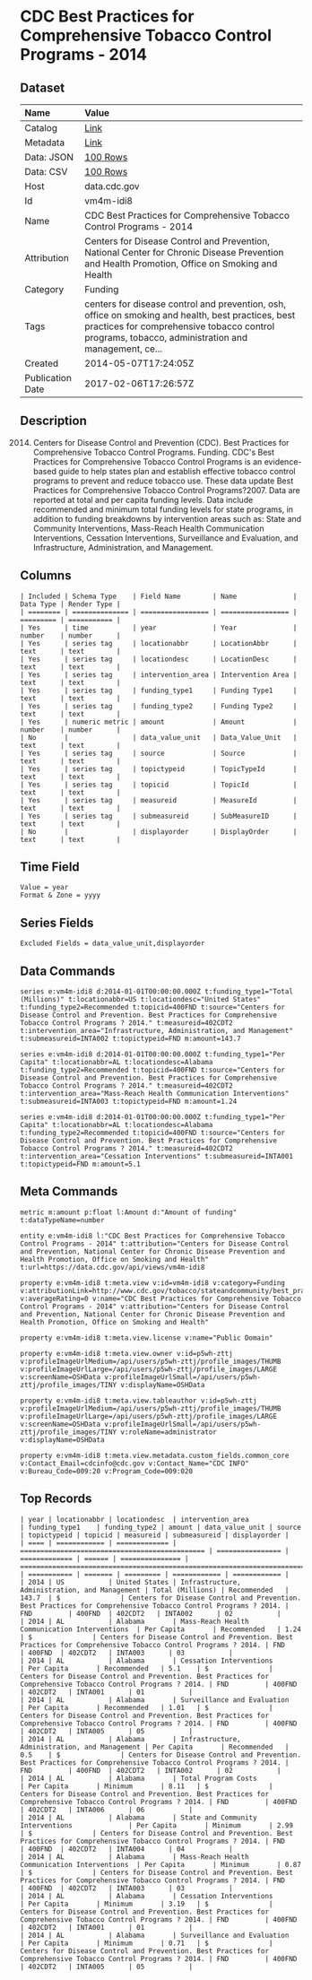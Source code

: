 # CDC Best Practices for Comprehensive Tobacco Control Programs - 2014

## Dataset

| Name | Value |
| :--- | :---- |
| Catalog | [Link](https://catalog.data.gov/dataset/cdc-best-practices-for-comprehensive-tobacco-control-programs-2014-23fdf) |
| Metadata | [Link](https://data.cdc.gov/api/views/vm4m-idi8) |
| Data: JSON | [100 Rows](https://data.cdc.gov/api/views/vm4m-idi8/rows.json?max_rows=100) |
| Data: CSV | [100 Rows](https://data.cdc.gov/api/views/vm4m-idi8/rows.csv?max_rows=100) |
| Host | data.cdc.gov |
| Id | vm4m-idi8 |
| Name | CDC Best Practices for Comprehensive Tobacco Control Programs - 2014 |
| Attribution | Centers for Disease Control and Prevention, National Center for Chronic Disease Prevention and Health Promotion, Office on Smoking and Health |
| Category | Funding |
| Tags | centers for disease control and prevention, osh, office on smoking and health, best practices, best practices for comprehensive tobacco control programs, tobacco, administration and management, ce... |
| Created | 2014-05-07T17:24:05Z |
| Publication Date | 2017-02-06T17:26:57Z |

## Description

2014. Centers for Disease Control and Prevention (CDC). Best Practices for Comprehensive Tobacco Control Programs. Funding. CDC's Best Practices for Comprehensive Tobacco Control Programs is an evidence-based guide to help states plan and establish effective tobacco control programs to prevent and reduce tobacco use.  These data update Best Practices for Comprehensive Tobacco Control Programs?2007.  Data are reported at total and per capita funding levels. Data include recommended and minimum total funding levels for state programs, in addition to funding breakdowns by intervention areas such as: State and Community Interventions, Mass-Reach Health Communication Interventions, Cessation Interventions, Surveillance and Evaluation, and Infrastructure, Administration, and Management.

## Columns

```ls
| Included | Schema Type    | Field Name        | Name              | Data Type | Render Type |
| ======== | ============== | ================= | ================= | ========= | =========== |
| Yes      | time           | year              | Year              | number    | number      |
| Yes      | series tag     | locationabbr      | LocationAbbr      | text      | text        |
| Yes      | series tag     | locationdesc      | LocationDesc      | text      | text        |
| Yes      | series tag     | intervention_area | Intervention Area | text      | text        |
| Yes      | series tag     | funding_type1     | Funding Type1     | text      | text        |
| Yes      | series tag     | funding_type2     | Funding Type2     | text      | text        |
| Yes      | numeric metric | amount            | Amount            | number    | number      |
| No       |                | data_value_unit   | Data_Value_Unit   | text      | text        |
| Yes      | series tag     | source            | Source            | text      | text        |
| Yes      | series tag     | topictypeid       | TopicTypeId       | text      | text        |
| Yes      | series tag     | topicid           | TopicId           | text      | text        |
| Yes      | series tag     | measureid         | MeasureId         | text      | text        |
| Yes      | series tag     | submeasureid      | SubMeasureID      | text      | text        |
| No       |                | displayorder      | DisplayOrder      | text      | text        |
```

## Time Field

```ls
Value = year
Format & Zone = yyyy
```

## Series Fields

```ls
Excluded Fields = data_value_unit,displayorder
```

## Data Commands

```ls
series e:vm4m-idi8 d:2014-01-01T00:00:00.000Z t:funding_type1="Total (Millions)" t:locationabbr=US t:locationdesc="United States" t:funding_type2=Recommended t:topicid=400FND t:source="Centers for Disease Control and Prevention. Best Practices for Comprehensive Tobacco Control Programs ? 2014." t:measureid=402CDT2 t:intervention_area="Infrastructure, Administration, and Management" t:submeasureid=INTA002 t:topictypeid=FND m:amount=143.7

series e:vm4m-idi8 d:2014-01-01T00:00:00.000Z t:funding_type1="Per Capita" t:locationabbr=AL t:locationdesc=Alabama t:funding_type2=Recommended t:topicid=400FND t:source="Centers for Disease Control and Prevention. Best Practices for Comprehensive Tobacco Control Programs ? 2014." t:measureid=402CDT2 t:intervention_area="Mass-Reach Health Communication Interventions" t:submeasureid=INTA003 t:topictypeid=FND m:amount=1.24

series e:vm4m-idi8 d:2014-01-01T00:00:00.000Z t:funding_type1="Per Capita" t:locationabbr=AL t:locationdesc=Alabama t:funding_type2=Recommended t:topicid=400FND t:source="Centers for Disease Control and Prevention. Best Practices for Comprehensive Tobacco Control Programs ? 2014." t:measureid=402CDT2 t:intervention_area="Cessation Interventions" t:submeasureid=INTA001 t:topictypeid=FND m:amount=5.1
```

## Meta Commands

```ls
metric m:amount p:float l:Amount d:"Amount of funding" t:dataTypeName=number

entity e:vm4m-idi8 l:"CDC Best Practices for Comprehensive Tobacco Control Programs - 2014" t:attribution="Centers for Disease Control and Prevention, National Center for Chronic Disease Prevention and Health Promotion, Office on Smoking and Health" t:url=https://data.cdc.gov/api/views/vm4m-idi8

property e:vm4m-idi8 t:meta.view v:id=vm4m-idi8 v:category=Funding v:attributionLink=http://www.cdc.gov/tobacco/stateandcommunity/best_practices/ v:averageRating=0 v:name="CDC Best Practices for Comprehensive Tobacco Control Programs - 2014" v:attribution="Centers for Disease Control and Prevention, National Center for Chronic Disease Prevention and Health Promotion, Office on Smoking and Health"

property e:vm4m-idi8 t:meta.view.license v:name="Public Domain"

property e:vm4m-idi8 t:meta.view.owner v:id=p5wh-zttj v:profileImageUrlMedium=/api/users/p5wh-zttj/profile_images/THUMB v:profileImageUrlLarge=/api/users/p5wh-zttj/profile_images/LARGE v:screenName=OSHData v:profileImageUrlSmall=/api/users/p5wh-zttj/profile_images/TINY v:displayName=OSHData

property e:vm4m-idi8 t:meta.view.tableauthor v:id=p5wh-zttj v:profileImageUrlMedium=/api/users/p5wh-zttj/profile_images/THUMB v:profileImageUrlLarge=/api/users/p5wh-zttj/profile_images/LARGE v:screenName=OSHData v:profileImageUrlSmall=/api/users/p5wh-zttj/profile_images/TINY v:roleName=administrator v:displayName=OSHData

property e:vm4m-idi8 t:meta.view.metadata.custom_fields.common_core v:Contact_Email=cdcinfo@cdc.gov v:Contact_Name="CDC INFO" v:Bureau_Code=009:20 v:Program_Code=009:020
```

## Top Records

```ls
| year | locationabbr | locationdesc  | intervention_area                              | funding_type1    | funding_type2 | amount | data_value_unit | source                                                                                                        | topictypeid | topicid | measureid | submeasureid | displayorder | 
| ==== | ============ | ============= | ============================================== | ================ | ============= | ====== | =============== | ============================================================================================================= | =========== | ======= | ========= | ============ | ============ | 
| 2014 | US           | United States | Infrastructure, Administration, and Management | Total (Millions) | Recommended   | 143.7  | $               | Centers for Disease Control and Prevention. Best Practices for Comprehensive Tobacco Control Programs ? 2014. | FND         | 400FND  | 402CDT2   | INTA002      | 02           | 
| 2014 | AL           | Alabama       | Mass-Reach Health Communication Interventions  | Per Capita       | Recommended   | 1.24   | $               | Centers for Disease Control and Prevention. Best Practices for Comprehensive Tobacco Control Programs ? 2014. | FND         | 400FND  | 402CDT2   | INTA003      | 03           | 
| 2014 | AL           | Alabama       | Cessation Interventions                        | Per Capita       | Recommended   | 5.1    | $               | Centers for Disease Control and Prevention. Best Practices for Comprehensive Tobacco Control Programs ? 2014. | FND         | 400FND  | 402CDT2   | INTA001      | 01           | 
| 2014 | AL           | Alabama       | Surveillance and Evaluation                    | Per Capita       | Recommended   | 1.01   | $               | Centers for Disease Control and Prevention. Best Practices for Comprehensive Tobacco Control Programs ? 2014. | FND         | 400FND  | 402CDT2   | INTA005      | 05           | 
| 2014 | AL           | Alabama       | Infrastructure, Administration, and Management | Per Capita       | Recommended   | 0.5    | $               | Centers for Disease Control and Prevention. Best Practices for Comprehensive Tobacco Control Programs ? 2014. | FND         | 400FND  | 402CDT2   | INTA002      | 02           | 
| 2014 | AL           | Alabama       | Total Program Costs                            | Per Capita       | Minimum       | 8.11   | $               | Centers for Disease Control and Prevention. Best Practices for Comprehensive Tobacco Control Programs ? 2014. | FND         | 400FND  | 402CDT2   | INTA006      | 06           | 
| 2014 | AL           | Alabama       | State and Community Interventions              | Per Capita       | Minimum       | 2.99   | $               | Centers for Disease Control and Prevention. Best Practices for Comprehensive Tobacco Control Programs ? 2014. | FND         | 400FND  | 402CDT2   | INTA004      | 04           | 
| 2014 | AL           | Alabama       | Mass-Reach Health Communication Interventions  | Per Capita       | Minimum       | 0.87   | $               | Centers for Disease Control and Prevention. Best Practices for Comprehensive Tobacco Control Programs ? 2014. | FND         | 400FND  | 402CDT2   | INTA003      | 03           | 
| 2014 | AL           | Alabama       | Cessation Interventions                        | Per Capita       | Minimum       | 3.19   | $               | Centers for Disease Control and Prevention. Best Practices for Comprehensive Tobacco Control Programs ? 2014. | FND         | 400FND  | 402CDT2   | INTA001      | 01           | 
| 2014 | AL           | Alabama       | Surveillance and Evaluation                    | Per Capita       | Minimum       | 0.71   | $               | Centers for Disease Control and Prevention. Best Practices for Comprehensive Tobacco Control Programs ? 2014. | FND         | 400FND  | 402CDT2   | INTA005      | 05           | 
```